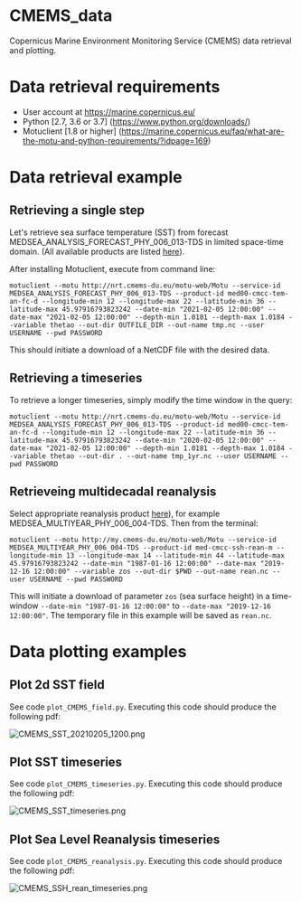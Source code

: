 # CMEMS_data

Copernicus Marine Environment Monitoring Service  (CMEMS) data retrieval and plotting.

# Data retrieval requirements

* User account at https://marine.copernicus.eu/
* Python [2.7, 3.6 or 3.7] (https://www.python.org/downloads/)
* Motuclient [1.8 or higher] (https://marine.copernicus.eu/faq/what-are-the-motu-and-python-requirements/?idpage=169)

# Data retrieval example

## Retrieving a single step
Let's retrieve sea surface temperature (SST) from forecast MEDSEA_ANALYSIS_FORECAST_PHY_006_013-TDS in limited space-time domain. (All available products are listed [here](https://resources.marine.copernicus.eu/?option=com_csw&task=results&pk_vid=bf878f3427bd2be11611821870684780)).

After installing Motuclient, execute from command line:

```motuclient --motu http://nrt.cmems-du.eu/motu-web/Motu --service-id MEDSEA_ANALYSIS_FORECAST_PHY_006_013-TDS --product-id med00-cmcc-tem-an-fc-d --longitude-min 12 --longitude-max 22 --latitude-min 36 --latitude-max 45.97916793823242 --date-min "2021-02-05 12:00:00" --date-max "2021-02-05 12:00:00" --depth-min 1.0181 --depth-max 1.0184 --variable thetao --out-dir OUTFILE_DIR --out-name tmp.nc --user USERNAME --pwd PASSWORD```

This should initiate a download of a NetCDF file with the desired data.

## Retrieving a timeseries

To retrieve a longer timeseries, simply modify the time window in the query:

```motuclient --motu http://nrt.cmems-du.eu/motu-web/Motu --service-id MEDSEA_ANALYSIS_FORECAST_PHY_006_013-TDS --product-id med00-cmcc-tem-an-fc-d --longitude-min 12 --longitude-max 22 --latitude-min 36 --latitude-max 45.97916793823242 --date-min "2020-02-05 12:00:00" --date-max "2021-02-05 12:00:00" --depth-min 1.0181 --depth-max 1.0184 --variable thetao --out-dir . --out-name tmp_1yr.nc --user USERNAME --pwd PASSWORD```

## Retrieveing multidecadal reanalysis

Select appropriate reanalysis product [here](https://resources.marine.copernicus.eu/?option=com_csw&task=results&pk_vid=bf878f3427bd2be11611821870684780)), for example MEDSEA_MULTIYEAR_PHY_006_004-TDS. Then from the terminal:

```motuclient --motu http://my.cmems-du.eu/motu-web/Motu --service-id MEDSEA_MULTIYEAR_PHY_006_004-TDS --product-id med-cmcc-ssh-rean-m --longitude-min 13 --longitude-max 14 --latitude-min 44 --latitude-max 45.97916793823242 --date-min "1987-01-16 12:00:00" --date-max "2019-12-16 12:00:00" --variable zos --out-dir $PWD --out-name rean.nc --user USERNAME --pwd PASSWORD```

This will initiate a download of parameter `zos` (sea surface height) in a time-window `--date-min "1987-01-16 12:00:00"` to `--date-max "2019-12-16 12:00:00"`. The temporary file in this example will be saved as `rean.nc`.

# Data plotting examples

## Plot 2d SST field

See code `plot_CMEMS_field.py`. Executing this code should produce the following pdf:

![CMEMS_SST_20210205_1200.png](CMEMS_SST_20210205_1200.png)

## Plot SST timeseries

See code `plot_CMEMS_timeseries.py`. Executing this code should produce the following pdf:

![CMEMS_SST_timeseries.png](CMEMS_SST_timeseries.png)

## Plot Sea Level Reanalysis timeseries

See code `plot_CMEMS_reanalysis.py`. Executing this code should produce the following pdf:

![CMEMS_SSH_rean_timeseries.png](CMEMS_SSH_rean_timeseries.png)